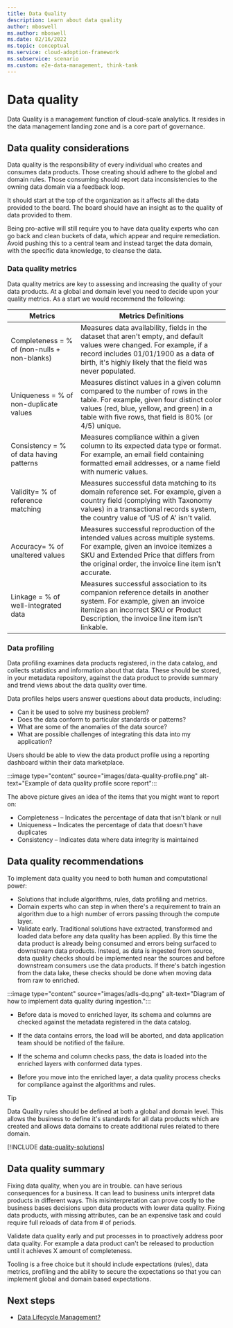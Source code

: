 ```yaml
---
title: Data Quality
description: Learn about data quality
author: mboswell
ms.author: mboswell
ms.date: 02/16/2022
ms.topic: conceptual
ms.service: cloud-adoption-framework
ms.subservice: scenario
ms.custom: e2e-data-management, think-tank
---
```


# Data quality

Data Quality is a management function of cloud-scale analytics. It resides in the data management landing zone and is a core part of governance.

## Data quality considerations

Data quality is the responsibility of every individual who creates and consumes data products. Those creating should adhere to the global and domain rules. Those consuming should report data inconsistencies to the owning data domain via a feedback loop.

It should start at the top of the organization as it affects all the data provided to the board. The board should have an insight as to the quality of data provided to them.

Being pro-active will still require you to have data quality experts who can go back and clean buckets of data, which appear and require remediation. Avoid pushing this to a central team and instead target the data domain, with the specific data knowledge, to cleanse the data.

### Data quality metrics

Data quality metrics are key to assessing and increasing the quality of your data products. At a global and domain level you need to decide upon your quality metrics. As a start we would recommend the following:

|Metrics  |Metrics Definitions  |
|---------|---------|
| Completeness = % of (non-nulls + non-blanks) | Measures data availability, fields in the dataset that aren't empty, and default values were changed. For example, if a record includes 01/01/1900 as a data of birth, it's highly likely that the field was never populated.|
| Uniqueness = % of non-duplicate values | Measures distinct values in a given column compared to the number of rows in the table. For example, given four distinct color values (red, blue, yellow, and green) in a table with five rows, that field is 80% (or 4/5) unique. |
| Consistency = % of data having patterns | Measures compliance within a given column to its expected data type or format. For example, an email field containing formatted email addresses, or a name field with numeric values. |
| Validity= % of reference matching | Measures successful data matching to its domain reference set. For example, given a country field (complying with Taxonomy values) in a transactional records system, the country value of 'US of A' isn't valid. |
| Accuracy= % of unaltered values | Measures successful reproduction of the intended values across multiple systems. For example, given an invoice itemizes a SKU and Extended Price that differs from the original order, the invoice line item isn't accurate. |
|Linkage = % of well-integrated data | Measures successful association to its companion reference details in another system. For example, given an invoice itemizes an incorrect SKU or Product Description, the invoice line item isn't linkable. |

### Data profiling

Data profiling examines data products registered, in the data catalog, and collects statistics and information about that data. These should be stored, in your metadata repository, against the data product to provide summary and trend views about the data quality over time.

Data profiles helps users answer questions about data products, including:

- Can it be used to solve my business problem?
- Does the data conform to particular standards or patterns?
- What are some of the anomalies of the data source?
- What are possible challenges of integrating this data into my application?

Users should be able to view the data product profile using a reporting dashboard within their data marketplace.

:::image type="content" source="images/data-quality-profile.png" alt-text="Example of data quality profile score report":::

The above picture gives an idea of the items that you might want to report on:

- Completeness – Indicates the percentage of data that isn't blank or null
- Uniqueness – Indicates the percentage of data that doesn't have duplicates
- Consistency – Indicates data where data integrity is maintained

## Data quality recommendations

To implement data quality you need to both human and computational power:

- Solutions that include algorithms, rules, data profiling and metrics.
- Domain experts who can step in when there's a requirement to train an algorithm due to a high number of errors passing through the compute layer.
- Validate early. Traditional solutions have extracted, transformed and loaded data before any data quality has been applied. By this time the data product is already being consumed and errors being surfaced to downstream data products. Instead, as data is ingested from source, data quality checks should be implemented near the sources and before downstream consumers use the data products. If there's batch ingestion from the data lake, these checks should be done when moving data from raw to enriched.

:::image type="content" source="images/adls-dq.png" alt-text="Diagram of how to implement data quality during ingestion.":::

- Before data is moved to enriched layer, its schema and columns are checked against the metadata registered in the data catalog.

- If the data contains errors, the load will be aborted, and data application team should be notified of the failure.

- If the schema and column checks pass, the data is loaded into the enriched layers with conformed data types.

- Before you move into the enriched layer, a data quality process checks for compliance against the algorithms and rules.

> [!TIP]
> Data Quality rules should be defined at both a global and domain level. This allows the business to define it's standards for all data products which are created and allows data domains to create additional rules related to there domain.

[!INCLUDE [data-quality-solutions](includes/data-quality-solutions.md)]

## Data quality summary

Fixing data quality, when you are in trouble. can have serious consequences for a business. It can lead to business units interpret data products in different ways. This misinterpretation can prove costly to the business bases decisions upon data products with lower data quality. Fixing data products, with missing attributes, can be an expensive task and could require full reloads of data from # of periods.

Validate data quality early and put processes in to proactively address poor data quality. For example a data product can't be released to production until it achieves X amount of completeness.

Tooling is a free choice but it should include expectations (rules), data metrics, profiling and the ability to secure the expectations so that you can implement global and domain based expectations.

## Next steps

- [Data Lifecycle Management?](govern-lifecycle.md)